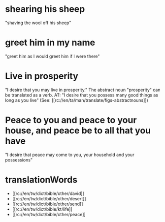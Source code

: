 # shearing his sheep

"shaving the wool off his sheep"

# greet him in my name

"greet him as I would greet him if I were there"

# Live in prosperity

"I desire that you may live in prosperity." The abstract noun "prosperity" can be translated as a verb. AT: "I desire that you possess many good things as long as you live" (See: [[rc://en/ta/man/translate/figs-abstractnouns]])

# Peace to you and peace to your house, and peace be to all that you have

"I desire that peace may come to you, your household and your possessions"

# translationWords

* [[rc://en/tw/dict/bible/other/david]]
* [[rc://en/tw/dict/bible/other/desert]]
* [[rc://en/tw/dict/bible/other/send]]
* [[rc://en/tw/dict/bible/kt/life]]
* [[rc://en/tw/dict/bible/other/peace]]
